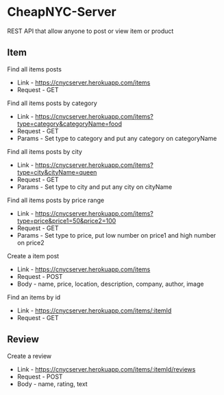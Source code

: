 # CheapNYC-Server

REST API that allow anyone to post or view item or product

## Item
Find all items posts
* Link - https://cnycserver.herokuapp.com/items
* Request - GET

Find all items posts by category
* Link - https://cnycserver.herokuapp.com/items?type=category&categoryName=food
* Request - GET
* Params - Set type to category and put any category on categoryName

Find all items posts by city
* Link - https://cnycserver.herokuapp.com/items?type=city&cityName=queen
* Request - GET
* Params - Set type to city and put any city on cityName

Find all items posts by price range
* Link - https://cnycserver.herokuapp.com/items?type=price&price1=50&price2=100
* Request - GET
* Params - Set type to price, put low number on price1 and high number on price2

Create a item post
* Link - https://cnycserver.herokuapp.com/items
* Request - POST
* Body - name, price, location, description, company, author, image

Find an items by id
* Link - https://cnycserver.herokuapp.com/items/:itemId
* Request - GET

## Review

Create a review
* Link - https://cnycserver.herokuapp.com/items/:itemId/reviews
* Request - POST
* Body - name, rating, text